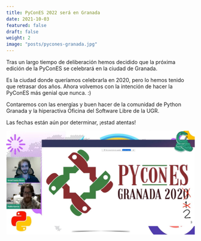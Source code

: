 ```yaml
---
title: PyConES 2022 será en Granada
date: 2021-10-03
featured: false
draft: false
weight: 2
image: "posts/pycones-granada.jpg"
---
```


Tras un largo tiempo de deliberación hemos decidido que la próxima edición de la PyConES se celebrará en la ciudad de Granada.

Es la ciudad donde queríamos celebrarla en 2020, pero lo hemos tenido que retrasar dos años. Ahora volvemos con la intención de hacer la PyConES más genial que nunca. :)

Contaremos con las energías y buen hacer de la comunidad de Python Granada y la hiperactiva Oficina del Software Libre de la UGR.

Las fechas están aún por determinar, ¡estad atentas!

<img src="/images/posts/pycones-granada.jpg" />